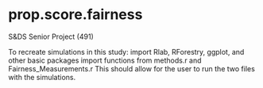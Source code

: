 # prop.score.fairness
S&amp;DS Senior Project (491)


To recreate simulations in this study:
import Rlab, RForestry, ggplot, and other basic packages
import functions from methods.r and Fairness_Measurements.r
This should allow for the user to run the two files with the simulations.

